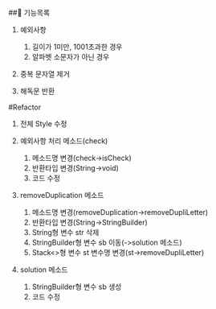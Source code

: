 ##🚀 기능목록

1. 예외사항
   1. 길이가 1미만, 1001초과한 경우
   2. 알파벳 소문자가 아닌 경우


2. 중복 문자열 제거


3. 해독문 반환


#Refactor
1. 전체 Style 수정

2. 예외사항 처리 메소드(check)
   1. 메소드명 변경(check->isCheck)
   2. 반환타입 변경(String->void)
   3. 코드 수정

3. removeDuplication 메소드
   1. 메소드명 변경(removeDuplication->removeDupliLetter)
   2. 반환타입 변경(String->StringBuilder)
   3. String형 변수 str 삭제
   4. StringBuilder형 변수 sb 이동(->solution 메소드)
   5. Stack<>형 변수 st 변수명 변경(st->removeDupliLetter)

4. solution 메소드
   1. StringBuilder형 변수 sb 생성
   2. 코드 수정